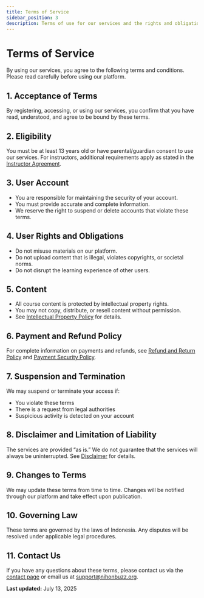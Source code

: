 ```yaml
---
title: Terms of Service
sidebar_position: 3
description: Terms of use for our services and the rights and obligations of users.
---
```


# Terms of Service

By using our services, you agree to the following terms and conditions. Please read carefully before using our platform.

## 1. Acceptance of Terms

By registering, accessing, or using our services, you confirm that you have read, understood, and agree to be bound by these terms.

## 2. Eligibility

You must be at least 13 years old or have parental/guardian consent to use our services. For instructors, additional requirements apply as stated in the [Instructor Agreement](/legal/instructor-agreement).

## 3. User Account

- You are responsible for maintaining the security of your account.
- You must provide accurate and complete information.
- We reserve the right to suspend or delete accounts that violate these terms.

## 4. User Rights and Obligations

- Do not misuse materials on our platform.
- Do not upload content that is illegal, violates copyrights, or societal norms.
- Do not disrupt the learning experience of other users.

## 5. Content

- All course content is protected by intellectual property rights.
- You may not copy, distribute, or resell content without permission.
- See [Intellectual Property Policy](/legal/intellectual-property-policy) for details.

## 6. Payment and Refund Policy

For complete information on payments and refunds, see [Refund and Return Policy](/legal/refund-return-policy) and [Payment Security Policy](/legal/payment-security-policy).

## 7. Suspension and Termination

We may suspend or terminate your access if:

- You violate these terms
- There is a request from legal authorities
- Suspicious activity is detected on your account

## 8. Disclaimer and Limitation of Liability

The services are provided “as is.” We do not guarantee that the services will always be uninterrupted. See [Disclaimer](/legal/disclaimer) for details.

## 9. Changes to Terms

We may update these terms from time to time. Changes will be notified through our platform and take effect upon publication.

## 10. Governing Law

These terms are governed by the laws of Indonesia. Any disputes will be resolved under applicable legal procedures.

## 11. Contact Us

If you have any questions about these terms, please contact us via the [contact page](/hubungi-kami) or email us at [support@nihonbuzz.org](mailto:support@nihonbuzz.org).

**Last updated:** July 13, 2025
